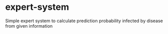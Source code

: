 # expert-system
Simple expert system to calculate prediction probability infected by  disease from given information
